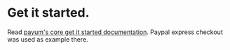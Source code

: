 # Get it started.

Read [payum's core get it started documentation](https://github.com/Payum/Payum/blob/master/docs/get-it-started.md).
Paypal express checkout was used as example there.